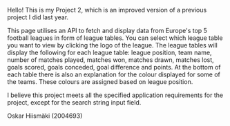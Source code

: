Hello!
This is my Project 2, which is an improved version of a previous project I did last year. 

This page utilises an API to fetch and display data from Europe's top 5 football leagues in form of league tables. You can select which league table you want to view by clicking the logo of the league. The league tables will display the following for each league table: league position, team name, number of matches played, matches won, matches drawn, matches lost, goals scored, goals conceded, goal difference and points. At the bottom of each table there is also an explanation for the colour displayed for some of the teams. These colours are assigned based on league position.

I believe this project meets all the specified application requirements for the project, except for the search string input field. 

Oskar Hiismäki (2004693)
